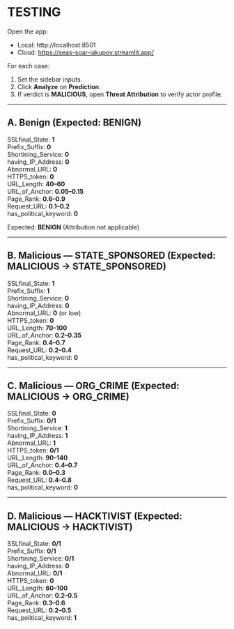 # TESTING

Open the app:
- Local: http://localhost:8501
- Cloud: https://seas-soar-iakupov.streamlit.app/

For each case:
1) Set the sidebar inputs.
2) Click **Analyze** on **Prediction**.
3) If verdict is **MALICIOUS**, open **Threat Attribution** to verify actor profile.

---

## A. Benign (Expected: BENIGN)

SSLfinal_State: **1**  
Prefix_Suffix: **0**  
Shortining_Service: **0**  
having_IP_Address: **0**  
Abnormal_URL: **0**  
HTTPS_token: **0**  
URL_Length: **40–60**  
URL_of_Anchor: **0.05–0.15**  
Page_Rank: **0.6–0.9**  
Request_URL: **0.1–0.2**  
has_political_keyword: **0**

Expected: **BENIGN** (Attribution not applicable)

---

## B. Malicious — STATE_SPONSORED (Expected: MALICIOUS → STATE_SPONSORED)

SSLfinal_State: **1**  
Prefix_Suffix: **1**  
Shortining_Service: **0**  
having_IP_Address: **0**  
Abnormal_URL: **0** (or low)  
HTTPS_token: **0**  
URL_Length: **70–100**  
URL_of_Anchor: **0.2–0.35**  
Page_Rank: **0.4–0.7**  
Request_URL: **0.2–0.4**  
has_political_keyword: **0**

---

## C. Malicious — ORG_CRIME (Expected: MALICIOUS → ORG_CRIME)

SSLfinal_State: **0**  
Prefix_Suffix: **0/1**  
Shortining_Service: **1**  
having_IP_Address: **1**  
Abnormal_URL: **1**  
HTTPS_token: **0/1**  
URL_Length: **90–140**  
URL_of_Anchor: **0.4–0.7**  
Page_Rank: **0.0–0.3**  
Request_URL: **0.4–0.8**  
has_political_keyword: **0**

---

## D. Malicious — HACKTIVIST (Expected: MALICIOUS → HACKTIVIST)

SSLfinal_State: **0/1**  
Prefix_Suffix: **0/1**  
Shortining_Service: **0/1**  
having_IP_Address: **0**  
Abnormal_URL: **0/1**  
HTTPS_token: **0**  
URL_Length: **60–100**  
URL_of_Anchor: **0.2–0.5**  
Page_Rank: **0.3–0.6**  
Request_URL: **0.2–0.5**  
has_political_keyword: **1**

